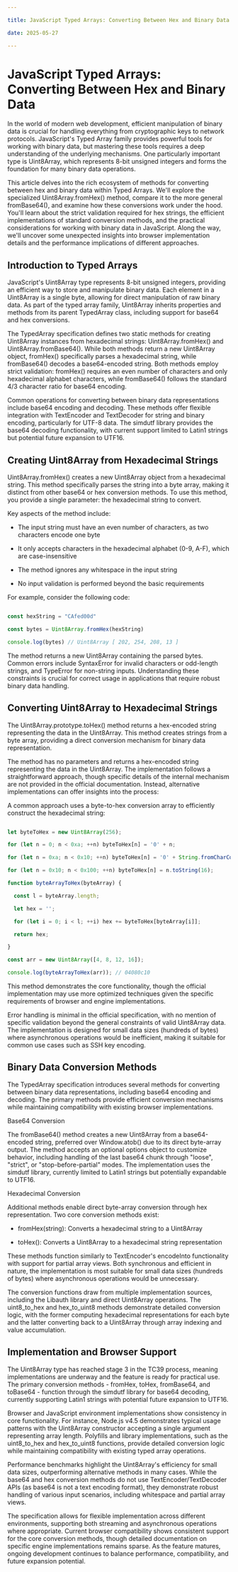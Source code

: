 ```yaml
---

title: JavaScript Typed Arrays: Converting Between Hex and Binary Data

date: 2025-05-27

---
```



# JavaScript Typed Arrays: Converting Between Hex and Binary Data

In the world of modern web development, efficient manipulation of binary data is crucial for handling everything from cryptographic keys to network protocols. JavaScript's Typed Array family provides powerful tools for working with binary data, but mastering these tools requires a deep understanding of the underlying mechanisms. One particularly important type is Uint8Array, which represents 8-bit unsigned integers and forms the foundation for many binary data operations.

This article delves into the rich ecosystem of methods for converting between hex and binary data within Typed Arrays. We'll explore the specialized Uint8Array.fromHex() method, compare it to the more general fromBase64(), and examine how these conversions work under the hood. You'll learn about the strict validation required for hex strings, the efficient implementations of standard conversion methods, and the practical considerations for working with binary data in JavaScript. Along the way, we'll uncover some unexpected insights into browser implementation details and the performance implications of different approaches.


## Introduction to Typed Arrays

JavaScript's Uint8Array type represents 8-bit unsigned integers, providing an efficient way to store and manipulate binary data. Each element in a Uint8Array is a single byte, allowing for direct manipulation of raw binary data. As part of the typed array family, Uint8Array inherits properties and methods from its parent TypedArray class, including support for base64 and hex conversions.

The TypedArray specification defines two static methods for creating Uint8Array instances from hexadecimal strings: Uint8Array.fromHex() and Uint8Array.fromBase64(). While both methods return a new Uint8Array object, fromHex() specifically parses a hexadecimal string, while fromBase64() decodes a base64-encoded string. Both methods employ strict validation: fromHex() requires an even number of characters and only hexadecimal alphabet characters, while fromBase64() follows the standard 4/3 character ratio for base64 encoding.

Common operations for converting between binary data representations include base64 encoding and decoding. These methods offer flexible integration with TextEncoder and TextDecoder for string and binary encoding, particularly for UTF-8 data. The simdutf library provides the base64 decoding functionality, with current support limited to Latin1 strings but potential future expansion to UTF16.


## Creating Uint8Array from Hexadecimal Strings

Uint8Array.fromHex() creates a new Uint8Array object from a hexadecimal string. This method specifically parses the string into a byte array, making it distinct from other base64 or hex conversion methods. To use this method, you provide a single parameter: the hexadecimal string to convert.

Key aspects of the method include:

- The input string must have an even number of characters, as two characters encode one byte

- It only accepts characters in the hexadecimal alphabet (0-9, A-F), which are case-insensitive

- The method ignores any whitespace in the input string

- No input validation is performed beyond the basic requirements

For example, consider the following code:

```javascript

const hexString = "CAfed00d"

const bytes = Uint8Array.fromHex(hexString)

console.log(bytes) // Uint8Array [ 202, 254, 208, 13 ]

```

The method returns a new Uint8Array containing the parsed bytes. Common errors include SyntaxError for invalid characters or odd-length strings, and TypeError for non-string inputs. Understanding these constraints is crucial for correct usage in applications that require robust binary data handling.


## Converting Uint8Array to Hexadecimal Strings

The Uint8Array.prototype.toHex() method returns a hex-encoded string representing the data in the Uint8Array. This method creates strings from a byte array, providing a direct conversion mechanism for binary data representation.

The method has no parameters and returns a hex-encoded string representing the data in the Uint8Array. The implementation follows a straightforward approach, though specific details of the internal mechanism are not provided in the official documentation. Instead, alternative implementations can offer insights into the process:

A common approach uses a byte-to-hex conversion array to efficiently construct the hexadecimal string:

```javascript

let byteToHex = new Uint8Array(256);

for (let n = 0; n < 0xa; ++n) byteToHex[n] = '0' + n;

for (let n = 0xa; n < 0x10; ++n) byteToHex[n] = '0' + String.fromCharCode(n + 87);

for (let n = 0x10; n < 0x100; ++n) byteToHex[n] = n.toString(16);

function byteArrayToHex(byteArray) {

  const l = byteArray.length;

  let hex = '';

  for (let i = 0; i < l; ++i) hex += byteToHex[byteArray[i]];

  return hex;

}

const arr = new Uint8Array([4, 8, 12, 16]);

console.log(byteArrayToHex(arr)); // 04080c10

```

This method demonstrates the core functionality, though the official implementation may use more optimized techniques given the specific requirements of browser and engine implementations.

Error handling is minimal in the official specification, with no mention of specific validation beyond the general constraints of valid Uint8Array data. The implementation is designed for small data sizes (hundreds of bytes) where asynchronous operations would be inefficient, making it suitable for common use cases such as SSH key encoding.


## Binary Data Conversion Methods

The TypedArray specification introduces several methods for converting between binary data representations, including base64 encoding and decoding. The primary methods provide efficient conversion mechanisms while maintaining compatibility with existing browser implementations.

Base64 Conversion

The fromBase64() method creates a new Uint8Array from a base64-encoded string, preferred over Window.atob() due to its direct byte-array output. The method accepts an optional options object to customize behavior, including handling of the last base64 chunk through "loose", "strict", or "stop-before-partial" modes. The implementation uses the simdutf library, currently limited to Latin1 strings but potentially expandable to UTF16.

Hexadecimal Conversion

Additional methods enable direct byte-array conversion through hex representation. Two core conversion methods exist:

- fromHex(string): Converts a hexadecimal string to a Uint8Array

- toHex(): Converts a Uint8Array to a hexadecimal string representation

These methods function similarly to TextEncoder's encodeInto functionality with support for partial array views. Both synchronous and efficient in nature, the implementation is most suitable for small data sizes (hundreds of bytes) where asynchronous operations would be unnecessary.

The conversion functions draw from multiple implementation sources, including the Libauth library and direct Uint8Array operations. The uint8_to_hex and hex_to_uint8 methods demonstrate detailed conversion logic, with the former computing hexadecimal representations for each byte and the latter converting back to a Uint8Array through array indexing and value accumulation.


## Implementation and Browser Support

The Uint8Array type has reached stage 3 in the TC39 process, meaning implementations are underway and the feature is ready for practical use. The primary conversion methods - fromHex, toHex, fromBase64, and toBase64 - function through the simdutf library for base64 decoding, currently supporting Latin1 strings with potential future expansion to UTF16.

Browser and JavaScript environment implementations show consistency in core functionality. For instance, Node.js v4.5 demonstrates typical usage patterns with the Uint8Array constructor accepting a single argument representing array length. Polyfills and library implementations, such as the uint8_to_hex and hex_to_uint8 functions, provide detailed conversion logic while maintaining compatibility with existing typed array operations.

Performance benchmarks highlight the Uint8Array's efficiency for small data sizes, outperforming alternative methods in many cases. While the base64 and hex conversion methods do not use TextEncoder/TextDecoder APIs (as base64 is not a text encoding format), they demonstrate robust handling of various input scenarios, including whitespace and partial array views.

The specification allows for flexible implementation across different environments, supporting both streaming and asynchronous operations where appropriate. Current browser compatibility shows consistent support for the core conversion methods, though detailed documentation on specific engine implementations remains sparse. As the feature matures, ongoing development continues to balance performance, compatibility, and future expansion potential.

